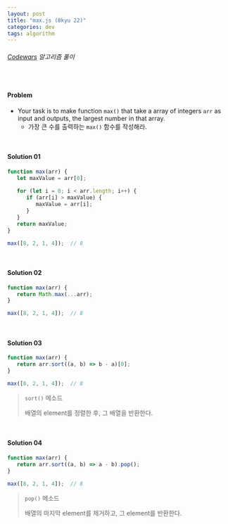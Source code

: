 ```yaml
---
layout: post
title: "max.js (8kyu 22)"
categories: dev
tags: algorithm
---
```


###### [Codewars](https://www.codewars.com) 알고리즘 풀이

<br>

#### Problem

- Your task is to make function `max()` that take a array of integers `arr` as input and outputs, the largest number in that array.
  - 가장 큰 수를 출력하는 `max()` 함수를 작성해라.

<br>

#### Solution 01

```js
function max(arr) {
   let maxValue = arr[0];
   
   for (let i = 0; i < arr.length; i++) {
      if (arr[i] > maxValue) {
         maxValue = arr[i];
      }
   }
   return maxValue;
}

max([8, 2, 1, 4]);	// 8
```

<br>

#### Solution 02

```js
function max(arr) {
   return Math.max(...arr);
}

max([8, 2, 1, 4]);	// 8
```

<br>

#### Solution 03

```js
function max(arr) {
   return arr.sort((a, b) => b - a)[0];
}

max([8, 2, 1, 4]);	// 8
```

> `sort()` 메소드
>
> 배열의 element를 정렬한 후, 그 배열을 반환한다.

<br>

#### Solution 04

```js
function max(arr) {
   return arr.sort((a, b) => a - b).pop();
}

max([8, 2, 1, 4]);	// 8
```

> `pop()` 메소드
>
> 배열의 마지막 element를 제거하고, 그 element를 반환한다.

<br>